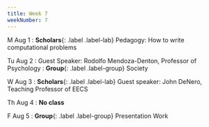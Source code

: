 ```yaml
---
title: Week 7
weekNumber: 7
---
```


M Aug 1
: **Scholars**{: .label .label-lab} Pedagogy: How to write computational problems

Tu Aug 2
: Guest Speaker: Rodolfo Mendoza-Denton, Professor of Psychology
: **Group**{: .label .label-group} Society

W Aug 3
: **Scholars**{: .label .label-lab} Guest speaker: John DeNero, Teaching Professor  of EECS

Th Aug 4
: **No class**

F Aug 5
: **Group**{: .label .label-group} Presentation Work
